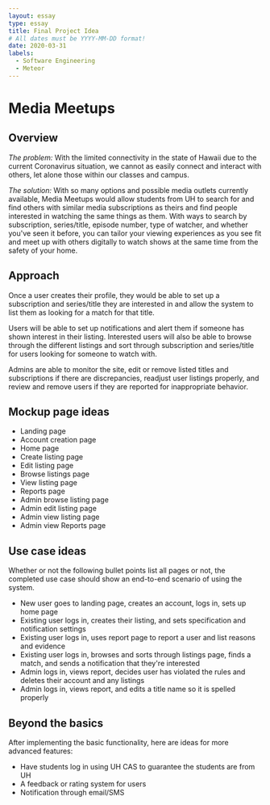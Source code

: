 ```yaml
---
layout: essay
type: essay
title: Final Project Idea
# All dates must be YYYY-MM-DD format!
date: 2020-03-31
labels:
  - Software Engineering
  - Meteor
---
```


# Media Meetups

## Overview

*The problem:* With the limited connectivity in the state of Hawaii due to the current Coronavirus situation, we cannot as easily connect and interact with others, let alone those within our classes and campus.

*The solution:* With so many options and possible media outlets currently available, Media Meetups would allow students from UH to search for and find others with similar media subscriptions as theirs and find people interested in watching the same things as them. With ways to search by subscription, series/title, episode number, type of watcher, and whether you've seen it before, you can tailor your viewing experiences as you see fit and meet up with others digitally to watch shows at the same time from the safety of your home.

## Approach
Once a user creates their profile, they would be able to set up a subscription and series/title they are interested in and allow the system to list them as looking for a match for that title.

Users will be able to set up notifications and alert them if someone has shown interest in their listing. Interested users will also be able to browse through the different listings and sort through subscription and series/title for users looking for someone to watch with.

Admins are able to monitor the site, edit or remove listed titles and subscriptions if there are discrepancies, readjust user listings properly, and review and remove users if they are reported for inappropriate behavior.

## Mockup page ideas
* Landing page
* Account creation page
* Home page
* Create listing page
* Edit listing page
* Browse listings page
* View listing page
* Reports page
* Admin browse listing page
* Admin edit listing page
* Admin view listing page
* Admin view Reports page

## Use case ideas
Whether or not the following bullet points list all pages or not, the completed use case should show an end-to-end scenario of using the system.
* New user goes to landing page, creates an account, logs in, sets up home page
* Existing user logs in, creates their listing, and sets specification and notification settings
* Existing user logs in, uses report page to report a user and list reasons and evidence
* Existing user logs in, browses and sorts through listings page, finds a match, and sends a notification that they're interested
* Admin logs in, views report, decides user has violated the rules and deletes their account and any listings
* Admin logs in, views report, and edits a title name so it is spelled properly

## Beyond the basics
After implementing the basic functionality, here are ideas for more advanced features:
* Have students log in using UH CAS to guarantee the students are from UH
* A feedback or rating system for users
* Notification through email/SMS
